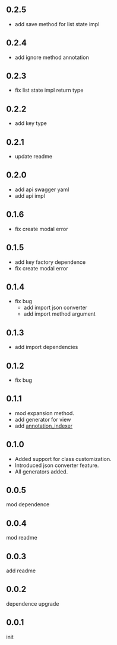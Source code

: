 ## 0.2.5

- add save method for list state impl

## 0.2.4

- add ignore method annotation

## 0.2.3

- fix list state impl return type

## 0.2.2

- add key type

## 0.2.1

- update readme

## 0.2.0

- add api swagger yaml
- add api impl

## 0.1.6

- fix create modal error

## 0.1.5

- add key factory dependence
- fix create modal error

## 0.1.4

- fix bug
  - add import json converter
  - add import method argument

## 0.1.3

- add import dependencies

## 0.1.2

- fix bug

## 0.1.1

- mod expansion method.
- add generator for view
- add [annotation_indexer](https://pub.dev/packages/annotation_indexer)

## 0.1.0

- Added support for class customization.
- Introduced json converter feature.
- All generators added.

## 0.0.5

mod dependence

## 0.0.4

mod readme

## 0.0.3

add readme

## 0.0.2

dependence upgrade

## 0.0.1

init
